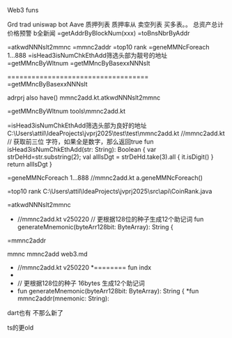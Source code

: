 

Web3  funs

Grd trad uniswap bot
Aave   质押列表 质押率从
卖空列表
买多表。。
总资产总计
价格预警
b全新闻
=getAddrByBlockNum(xxx)
=toBnsNbrByAddr

=atkwdNNNslt2mmnc
=mmnc2addr
=top10 rank
=geneMMNcForeach 1...888
=isHead3isNumChkEthAdd筛选头部为靓号的地址
=getMMncByWltnum
=getMMncByBasexxNNNslt


===================================
=getMMncByBasexxNNNslt

adrprj also have()
mmnc2add.kt.atkwdNNNslt2mmnc

=getMMncByWltnum
tools\mmnc2add.kt


=isHead3isNumChkEthAdd筛选头部为良好的地址
C:\Users\attil\IdeaProjects\jvprj2025\test\test\mmnc2add.kt
//mmnc2add.kt
// 获取前三位 字符，如果全是数字，那么返回true
fun isHead3isNumChkEthAdd(str: String): Boolean {
var strDeHd=str.substring(2);
val allIsDgt = strDeHd.take(3).all { it.isDigit() }
return allIsDgt
}

=geneMMNcForeach 1...888
//mmnc2add.kt a.geneMMNcForeach()

=top10 rank
C:\Users\attil\IdeaProjects\jvprj2025\src\api\CoinRank.java

=atkwdNNNslt2mmnc
* //mmnc2add.kt  v250220
// 更根据128位的种子生成12个助记词
fun generateMnemonic(byteArr128bit: ByteArray): String {


=mmnc2addr

mmnc mmnc2add web3.md

* //mmnc2add.kt  v250220
  *======== fun indx
*
* // 更根据128位的种子  16bytes 生成12个助记词
* fun generateMnemonic(byteArr128bit: ByteArray): String {
  *fun mmnc2addr(mnemonic: String):



dart也有   不那么新了


ts的更old

